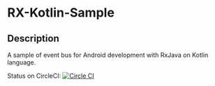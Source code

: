 RX-Kotlin-Sample
===============================


Description
--
A sample of event bus for Android development with RxJava on Kotlin language.

Status on CircleCI:
[![Circle CI](https://circleci.com/gh/duchuyctlk/Rx-Kotlin-Sample/tree/dev.svg?style=svg)](https://circleci.com/gh/duchuyctlk/Rx-Kotlin-Sample/tree/dev)

